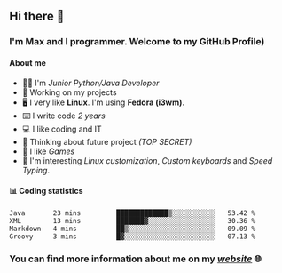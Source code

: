 ## Hi there 👋
### I'm Max and I programmer. Welcome to my GitHub Profile)

#### **About me**
- 👨‍💻 I'm _Junior Python/Java Developer_
- 📁 Working on my projects
- 🖥️ I very like **Linux**. I'm using **Fedora (i3wm)**.
- ⌨️ I write code _2 years_
- 💻 I like coding and IT
- 📃 Thinking about future project _(TOP SECRET)_
- 👾 I like _Games_
- 👀 I'm interesting _Linux customization_, _Custom keyboards_ and _Speed Typing_.

#### 📊 **Coding statistics**
<!--START_SECTION:waka-->
```text
Java       23 mins         █████████████▒░░░░░░░░░░░   53.42 % 
XML        13 mins         ███████▓░░░░░░░░░░░░░░░░░   30.36 % 
Markdown   4 mins          ██▒░░░░░░░░░░░░░░░░░░░░░░   09.09 % 
Groovy     3 mins          █▓░░░░░░░░░░░░░░░░░░░░░░░   07.13 % 
```
<!--END_SECTION:waka-->

### **You can find more information about me on my _[website](https://merive.herokuapp.com/)_ 🌐**
